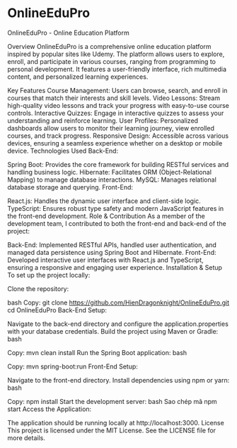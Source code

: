 # OnlineEduPro

OnlineEduPro - Online Education Platform

Overview
OnlineEduPro is a comprehensive online education platform inspired by popular sites like Udemy. The platform allows users to explore, enroll, and participate in various courses, ranging from programming to personal development. It features a user-friendly interface, rich multimedia content, and personalized learning experiences.

Key Features
Course Management: Users can browse, search, and enroll in courses that match their interests and skill levels.
Video Lessons: Stream high-quality video lessons and track your progress with easy-to-use course controls.
Interactive Quizzes: Engage in interactive quizzes to assess your understanding and reinforce learning.
User Profiles: Personalized dashboards allow users to monitor their learning journey, view enrolled courses, and track progress.
Responsive Design: Accessible across various devices, ensuring a seamless experience whether on a desktop or mobile device.
Technologies Used
Back-End:

Spring Boot: Provides the core framework for building RESTful services and handling business logic.
Hibernate: Facilitates ORM (Object-Relational Mapping) to manage database interactions.
MySQL: Manages relational database storage and querying.
Front-End:

React.js: Handles the dynamic user interface and client-side logic.
TypeScript: Ensures robust type safety and modern JavaScript features in the front-end development.
Role & Contribution
As a member of the development team, I contributed to both the front-end and back-end of the project:

Back-End: Implemented RESTful APIs, handled user authentication, and managed data persistence using Spring Boot and Hibernate.
Front-End: Developed interactive user interfaces with React.js and TypeScript, ensuring a responsive and engaging user experience.
Installation & Setup
To set up the project locally:

Clone the repository:

bash
Copy:
git clone https://github.com/HienDragonknight/OnlineEduPro.git
cd OnlineEduPro
Back-End Setup:

Navigate to the back-end directory and configure the application.properties with your database credentials.
Build the project using Maven or Gradle:
bash

Copy:
mvn clean install
Run the Spring Boot application:
bash

Copy:
mvn spring-boot:run
Front-End Setup:

Navigate to the front-end directory.
Install dependencies using npm or yarn:
bash

Copy:
npm install
Start the development server:
bash
Sao chép mã
npm start
Access the Application:

The application should be running locally at http://localhost:3000.
License
This project is licensed under the MIT License. See the LICENSE file for more details.

